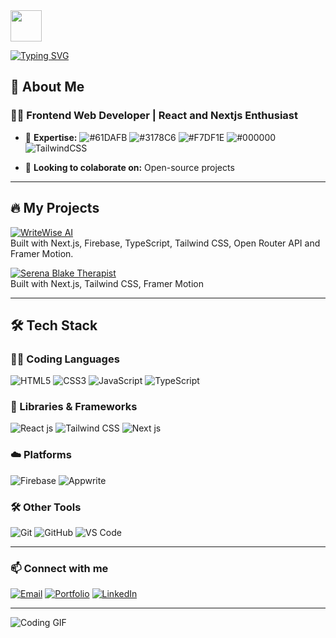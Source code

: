 <img src="https://media.giphy.com/media/hvRJCLFzcasrR4ia7z/giphy.gif" width="50">

[![Typing SVG](https://readme-typing-svg.demolab.com?font=&weight=900&size=30&duration=2000&pause=300&center=false&vCenter=false&multiline=false&width=600&lines=Hi+I'm+Daniyal;Passionate+Frontend+Developer🔥;Specialized+in+React+and+Nextjs🚀)](https://git.io/typing-svg)

## 🚀 About Me  

### 👨‍💻 **Frontend Web Developer | React and Nextjs Enthusiast**  

- 🎯 **Expertise:** ![#61DAFB](https://img.shields.io/badge/-React-61DAFB?style=flat&logo=react&logoColor=black) ![#3178C6](https://img.shields.io/badge/-TypeScript-3178C6?style=flat&logo=typescript&logoColor=white) ![#F7DF1E](https://img.shields.io/badge/-JavaScript-F7DF1E?style=flat&logo=javascript&logoColor=black) ![#000000](https://img.shields.io/badge/-Next.js-000000?style=flat&logo=next.js&logoColor=white) ![TailwindCSS](https://img.shields.io/badge/-TailwindCSS-38B2AC?style=flat&logo=tailwind-css&logoColor=white)

- 💙 **Looking to colaborate on:** Open-source projects

---

## 🔥 My Projects  

[![WriteWise AI](https://img.shields.io/badge/🚀%20WriteWise%20AI%20-F97316?style=for-the-badge&logo=next.js&logoColor=white)](https://writewise-ai.vercel.app/)  
Built with Next.js, Firebase, TypeScript, Tailwind CSS, Open Router API and Framer Motion.

[![Serena Blake Therapist](https://img.shields.io/badge/🌟%20Serena--Blake--Therapist-F3F0E8?style=for-the-badge&logo=shopify&logoColor=white)](https://sererna-blake-therapist-assignment.vercel.app/)  
Built with Next.js, Tailwind CSS, Framer Motion 



 ---

## 🛠 Tech Stack  

### 👨‍💻 Coding Languages  
![HTML5](https://img.shields.io/badge/-HTML5-E34F26?style=flat&logo=html5&logoColor=white) 
![CSS3](https://img.shields.io/badge/-CSS3-1572B6?style=flat&logo=css3&logoColor=white) 
![JavaScript](https://img.shields.io/badge/-JavaScript-F7DF1E?style=flat&logo=javascript&logoColor=black) 
![TypeScript](https://img.shields.io/badge/-TypeScript-3178C6?style=flat&logo=typescript&logoColor=white)  

### 🚀 Libraries & Frameworks  
![React js](https://img.shields.io/badge/-React-61DAFB?style=flat&logo=react&logoColor=black) 
![Tailwind CSS](https://img.shields.io/badge/-TailwindCSS-38B2AC?style=flat&logo=tailwind-css&logoColor=white)
![Next js](https://img.shields.io/badge/-Next.js-000000?style=flat&logo=next.js&logoColor=white)

### ☁️ Platforms  
![Firebase](https://img.shields.io/badge/-Firebase-FFCA28?style=flat&logo=firebase&logoColor=black)
![Appwrite](https://img.shields.io/badge/-Appwrite-F02E65?style=flat&logo=appwrite&logoColor=white)  

### 🛠 Other Tools  
![Git](https://img.shields.io/badge/-Git-F05032?style=flat&logo=git&logoColor=white) 
![GitHub](https://img.shields.io/badge/-GitHub-181717?style=flat&logo=github&logoColor=white) 
![VS Code](https://img.shields.io/badge/-VS%20Code-007ACC?style=flat&logo=visual-studio-code&logoColor=white)  


---

### 📫 **Connect with me**  
[![Email](https://img.shields.io/badge/Email-red?style=flat-square&logo=gmail&logoColor=white)](mailto:getdaniyalkhan@gmail.com)
[![Portfolio](https://img.shields.io/badge/Portfolio-blue?style=flat-square&logo=vercel&logoColor=white)](https://daniyal-khan.vercel.app/)
[![LinkedIn](https://img.shields.io/badge/LinkedIn-blue?style=flat-square&logo=linkedin&logoColor=white)](https://www.linkedin.com/in/daniyal-khan-648107263/)

 ---

 ![Coding GIF](https://media.giphy.com/media/qgQUggAC3Pfv687qPC/giphy.gif)



<!--
**Daniyalk0/Daniyalk0** is a ✨ _special_ ✨ repository because its `README.md` (this file) appears on your GitHub profile.

Here are some ideas to get you started:

- 🔭 I’m currently working on ...
- 🌱 I’m currently learning ...
- 👯 I’m looking to collaborate on ...
- 🤔 I’m looking for help with ...
- 💬 Ask me about ...
- 📫 How to reach me: ...
- 😄 Pronouns: ...
- ⚡ Fun fact: ...
-->
